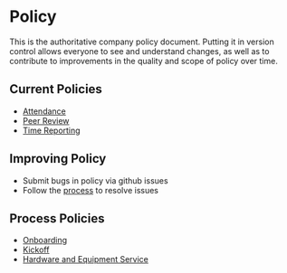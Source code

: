 # Policy

This is the authoritative company policy document.  Putting it in version control allows everyone to see and understand changes, as well as to contribute to improvements in the quality and scope of policy over time.

## Current Policies
- [Attendance](ATTENDANCE.md)
- [Peer Review](PEER_REVIEW.md)
- [Time Reporting](TIME_REPORTING.md)

## Improving Policy
- Submit bugs in policy via github issues
- Follow the [process](PROCESS.MD) to resolve issues

## Process Policies
- [Onboarding](processes/ONBOARDING.md)
- [Kickoff](processes/KICKOFF.md)
- [Hardware and Equipment Service](processes/HARDWARE.md)
